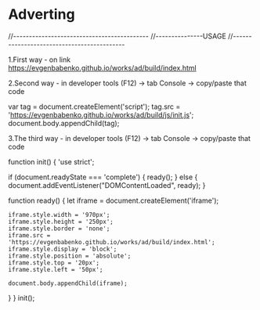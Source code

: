 # Adverting


//-------------------------------------------
//---------------USAGE
//-------------------------------------------

1.First way - on link
https://evgenbabenko.github.io/works/ad/build/index.html


2.Second way - in developer tools (F12) -> tab Console -> copy/paste that code

var tag = document.createElement('script');
tag.src = 'https://evgenbabenko.github.io/works/ad/build/js/init.js';
document.body.appendChild(tag);


3.The third way - in developer tools (F12) -> tab Console -> copy/paste that code

function init() {
  'use strict';

  if (document.readyState === 'complete') {
    ready();
  } else {
    document.addEventListener("DOMContentLoaded", ready);
  }

  function ready() {
    let iframe = document.createElement('iframe');

    iframe.style.width = '970px';
    iframe.style.height = '250px';
    iframe.style.border = 'none';
    iframe.src = 'https://evgenbabenko.github.io/works/ad/build/index.html';
    iframe.style.display = 'block';
    iframe.style.position = 'absolute';
    iframe.style.top = '20px';
    iframe.style.left = '50px';

    document.body.appendChild(iframe);
  }
}
init();